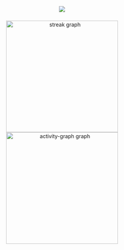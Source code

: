 <div align="center">
  <img src="https://profile-counter.glitch.me/sk1ppi/count.svg?"  />
</div>

###

<div align="center">
  <img src="https://streak-stats.demolab.com?user=sk1ppi&locale=en&mode=weekly&theme=github_dark&hide_border=true&border_radius=5&order=3" height="300" alt="streak graph"  />
    <img src="https://github-readme-activity-graph.vercel.app/graph?username=sk1ppi&radius=16&theme=github-dark&area=true&order=5&hide_border=true&hide_title=true" height="300" alt="activity-graph graph"  />
</div>

###
